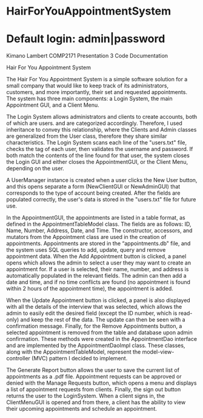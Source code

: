 # HairForYouAppointmentSystem
# Default login: admin|password
Kimano Lambert
COMP2171 Presentation 3
Code Documentation

Hair For You Appointment System

The Hair For You Appointment System is a simple software solution for a small company that would like to keep track of its administrators, customers, and more importantly, their set and requested appointments. The system has three main components: a Login System, the main Appointment GUI, and a Client Menu.

The Login System allows administrators and clients to create accounts, both of which are users. and are categorized accordingly. Therefore, I used inheritance to convey this relationship, where the Clients and Admin classes are generalized from the User class, therefore they share similar characteristics. The Login System scans each line of the "users.txt" file, checks the tag of each user, then validates the username and password. If both match the contents of the line found for that user, the system closes the Login GUI and either closes the AppointmentGUI, or the Client Menu, depending on the user.

A UserManager instance is created when a user clicks the New User button, and this opens separate a form (NewClientGUI or NewAdminGUI) that corresponds to the type of account being created. After the fields are populated correctly, the user's data is stored in the "users.txt" file for future use.

In the AppointmentGUI, the appointments are listed in a table format, as defined in the AppointmentTableModel class. The fields are as follows: ID, Name, Number, Address, Date, and Time. The constructor, accessors, and mutators from the Appointment class are used in the creation of appointments. Appointments are stored in the “appointments.db" file, and the system uses SQL queries to add, update, query and remove appointment data.
When the Add Appointment button is clicked, a panel opens which allows the admin to select a user they may want to create an appointment for. If a user is selected, their name, number, and address is automatically populated in the relevant fields. The admin can then add a date and time, and if no time conflicts are found (no appointment is found within 2 hours of the appointment time), the appointment is added.

When the Update Appointment button is clicked, a panel is also displayed with all the details of the interview that was selected, which allows the admin to easily edit the desired field (except the ID number, which is read-only) and keep the rest of the data. The update can then be seen with a confirmation message. Finally, for the Remove Appointments button, a selected appointment is removed from the table and database upon admin confirmation. These methods were created in the AppointmentDao interface and are implemented by the AppointmentDaoImpl class. These classes, along with the AppointmentTableModel, represent the model-view-controller (MVC) pattern I decided to implement.

The Generate Report button allows the user to save the current list of appointments as a .pdf file.
Appointment requests can be approved or denied with the Manage Requests button, which opens a menu and displays a list of appointment requests from clients.
Finally, the sign out button returns the user to the LoginSystem.
When a client signs in, the ClientMenuGUI is opened and from there, a client has the ability to view their upcoming appointments and schedule an appointment.
